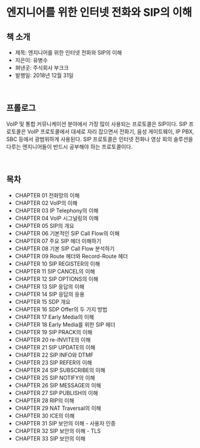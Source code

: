 # 엔지니어를 위한 인터넷 전화와 SIP의 이해

## 책 소개

 - 제목: 엔지니어를 위한 인터넷 전화와 SIP의 이해
 - 지은이: 유병수
 - 펴낸곳: 주식회사 부크크
 - 발행일: 2018년 12월 31일

<br/>

## 프롤로그

VoIP 및 통합 커뮤니케이션 분야에서 가장 많이 사용되는 프로토콜은 SIP이다. SIP 프로토콜은 VoIP 프로토콜에서 대세로 자리 잡으면서 전화기, 음성 게이트웨이, IP PBX, SBC 등에서 광범위하게 사용된다. SIP 프로토콜은 인터넷 전화나 영상 회의 솔루션을 다루는 엔지니어들이 반드시 공부해야 하는 프로토콜이다.  

<br/>

## 목차

 - CHAPTER 01 전화망의 이해
 - CHAPTER 02 VoIP의 이해
 - CHAPTER 03 IP Telephony의 이해
 - CHAPTER 04 VoIP 시그널링의 이해
 - CHAPTER 05 SIP의 개요
 - CHAPTER 06 기본적인 SIP Call Flow의 이해
 - CHAPTER 07 주요 SIP 헤더 이해하기
 - CHAPTER 08 기본 SIP Call Flow 분석하기
 - CHAPTER 09 Route 헤더와 Record-Route 헤더
 - CHAPTER 10 SIP REGISTER의 이해
 - CHAPTER 11 SIP CANCEL의 이해
 - CHAPTER 12 SIP OPTIONS의 이해
 - CHAPTER 13 SIP 응답의 이해
 - CHAPTER 14 SIP 응답의 응용
 - CHAPTER 15 SDP 개요
 - CHAPTER 16 SDP Offer의 두 가지 방법
 - CHAPTER 17 Early Media의 이해
 - CHAPTER 18 Early Media를 위한 SIP 헤더
 - CHAPTER 19 SIP PRACK의 이해
 - CHAPTER 20 re-INVITE의 이해
 - CHAPTER 21 SIP UPDATE의 이해
 - CHAPTER 22 SIP INFO와 DTMF
 - CHAPTER 23 SIP REFER의 이해
 - CHAPTER 24 SIP SUBSCRIBE의 이해
 - CHAPTER 25 SIP NOTIFY의 이해
 - CHAPTER 26 SIP MESSAGE의 이해
 - CHAPTER 27 SIP PUBLISH의 이해
 - CHAPTER 28 RIP의 이해
 - CHAPTER 29 NAT Traversal의 이해
 - CHAPTER 30 ICE의 이해
 - CHAPTER 31 SIP 보안의 이해 - 사용자 인증
 - CHAPTER 32 SIP 보안의 이해 - TLS
 - CHAPTER 33 SIP 보안의 이해

